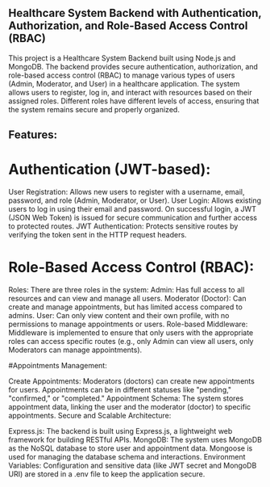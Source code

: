 ## Healthcare System Backend with Authentication, Authorization, and Role-Based Access Control (RBAC)
This project is a Healthcare System Backend built using Node.js and MongoDB. The backend provides secure authentication, authorization, and role-based access control (RBAC) to manage various types of users (Admin, Moderator, and User) in a healthcare application. The system allows users to register, log in, and interact with resources based on their assigned roles. Different roles have different levels of access, ensuring that the system remains secure and properly organized.
## Features:
# Authentication (JWT-based):

User Registration: Allows new users to register with a username, email, password, and role (Admin, Moderator, or User).
User Login: Allows existing users to log in using their email and password. On successful login, a JWT (JSON Web Token) is issued for secure communication and further access to protected routes.
JWT Authentication: Protects sensitive routes by verifying the token sent in the HTTP request headers.

# Role-Based Access Control (RBAC):

Roles: There are three roles in the system:
Admin: Has full access to all resources and can view and manage all users.
Moderator (Doctor): Can create and manage appointments, but has limited access compared to admins.
User: Can only view content and their own profile, with no permissions to manage appointments or users.
Role-based Middleware: Middleware is implemented to ensure that only users with the appropriate roles can access specific routes (e.g., only Admin can view all users, only Moderators can manage appointments).

#Appointments Management:

Create Appointments: Moderators (doctors) can create new appointments for users. Appointments can be in different statuses like "pending," "confirmed," or "completed."
Appointment Schema: The system stores appointment data, linking the user and the moderator (doctor) to specific appointments.
Secure and Scalable Architecture:

Express.js: The backend is built using Express.js, a lightweight web framework for building RESTful APIs.
MongoDB: The system uses MongoDB as the NoSQL database to store user and appointment data. Mongoose is used for managing the database schema and interactions.
Environment Variables: Configuration and sensitive data (like JWT secret and MongoDB URI) are stored in a .env file to keep the application secure.
